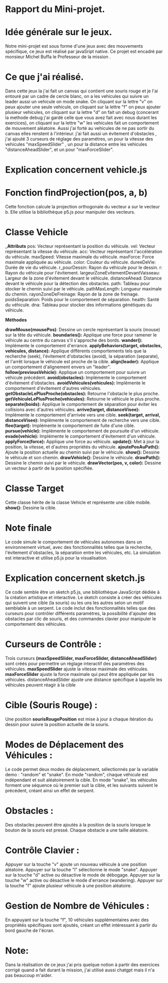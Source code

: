    # Rapport du Mini-projet.
   
   # Idée générale sur le jeux.
   Notre mini-projet est sous forme d'une jeux avec des mouvements spécifique, ce jeux est réalisé par javaSript native. Ce projet est encadré par monsieur Michel Buffa le Professeur 
   de la mission .

   # Ce que j'ai réalisé.
   Dans cette jeux la j'ai fait un canvas qui contient une souris rouge et je l'ai entouré par un cadre de cercle blanc, on a les vehicules qui suivre un leader aussi un vehicule on mode snake. On cliquant sur la lettre "v" on peux ajouter une seule vehicule, on cliquant sur la lettre "f" on peux ajouter plusieur vehicules, on cliquant sur la lettre "d" on fait un debug (concerant la methode debug j'ai gardé celle que vous avez fait avec nous durant les exercices), on cliquant sur la lettre "w" les vehicules fait un comportement de mouvement aléatoire. Aussi j'ai forté au vehicules de ne pas sortir du canvas elles renstent à l'intérieur. j'ai fait aussi un évitement d'obstacles , j'ai ajouté 3 curseurs de réglage des paramétres, un pour la vitesse des vehicules "maxSpeedSlider" , un pour la distance entre les vehicules "distanceAheadSlider", et un pour "maxForceSlider".

  # Explication concernent vehicle.js
   # Fonction findProjection(pos, a, b)
  Cette fonction calcule la projection orthogonale du vecteur a sur le vecteur b. Elle utilise la bibliothèque p5.js pour manipuler des vecteurs.

  # Classe Vehicle
  ___Attributs__
  pos: Vecteur représentant la position du véhicule.
  vel: Vecteur représentant la vitesse du véhicule.
  acc: Vecteur représentant l'accélération du véhicule.
  maxSpeed: Vitesse maximale du véhicule.
  maxForce: Force maximale appliquée au véhicule.
  color: Couleur du véhicule.
  dureeDeVie: Durée de vie du véhicule.
  r_pourDessin: Rayon du véhicule pour le dessin.
  r: Rayon du véhicule pour l'évitement.
  largeurZoneEvitementDevantVaisseau: Largeur de la zone d'évitement devant le véhicule.
  distanceAhead: Distance devant le véhicule pour la détection des obstacles.
  path: Tableau pour stocker le chemin suivi par le véhicule.
  pathMaxLength: Longueur maximale du chemin.
  rayonZoneDeFreinage: Rayon de la zone de freinage.
  poidsSeparation: Poids pour le comportement de séparation.
  health: Santé du véhicule.
  dna: Tableau pour stocker des informations génétiques du véhicule.

__Méthodes__

__drawMouse(mousePos)__: Dessine un cercle représentant la souris (mouse) sur la tête du véhicule.
__boundaries():__ Applique une force pour ramener le véhicule au centre du canvas s'il s'approche des bords.
__wander():__ Implémente le comportement d'errance.
__applyBehaviors(target, obstacles, vehicules, distance):__ Applique différents comportements tels que la recherche (seek), l'évitement d'obstacles (avoid), la séparation (separate), et l'arrêt lorsque le véhicule est proche de la cible.
__align(leader):__ Applique un comportement d'alignement envers un "leader".
__follow(previousVehicle):__ Applique un comportement pour suivre un véhicule précédent.
__avoid(obstacles):__ Implémente le comportement d'évitement d'obstacles.
__avoidVehicules(vehicules):__ Implémente le comportement d'évitement d'autres véhicules.
__getObstacleLePlusProche(obstacles):__ Retourne l'obstacle le plus proche.
__getVehiculeLePlusProche(vehicules):__ Retourne le véhicule le plus proche.
__separate(boids):__ Applique le comportement de séparation pour éviter les collisions avec d'autres véhicules.
__arrive(target, distanceVisee):__ Implémente le comportement d'arrivée vers une cible.
__seek(target, arrival, distanceVisee):__ Implémente le comportement de recherche vers une cible.
__flee(target):__ Implémente le comportement de fuite d'une cible.
__pursue(vehicle):__ Implémente le comportement de poursuite d'un véhicule.
__evade(vehicle):__ Implémente le comportement d'évitement d'un véhicule.
__applyForce(force):__ Applique une force au véhicule.
__update():__ Met à jour la position, la vitesse, et d'autres propriétés du véhicule.
__ajoutePosAuPath():__ Ajoute la position actuelle au chemin suivi par le véhicule.
__show():__ Dessine le véhicule et son chemin.
__drawVehicle():__ Dessine le véhicule.
__drawPath():__ Dessine le chemin suivi par le véhicule.
__drawVector(pos, v, color):__ Dessine un vecteur à partir de la position spécifiée.
  
  # Classe Target
 Cette classe hérite de la classe Vehicle et représente une cible mobile.
 __show():__ Dessine la cible.
 
 # Note finale
Le code simule le comportement de véhicules autonomes dans un environnement virtuel, avec des fonctionnalités telles que la recherche, l'évitement d'obstacles, la séparation entre les véhicules, etc. La simulation est interactive et utilise p5.js pour la visualisation.


  # Explication concernent sketch.js
Ce code semble être un sketch p5.js, une bibliothèque JavaScript dédiée à la création artistique et interactive. Le sketch consiste à créer des véhicules qui suivent une cible (la souris) ou les uns les autres selon un motif semblable à un serpent. Le code inclut des fonctionnalités telles que des curseurs pour contrôler différents paramètres, la possibilité d'ajouter des obstacles par clic de souris, et des commandes clavier pour manipuler le comportement des véhicules.

# Curseurs de Contrôle :
Trois curseurs __(maxSpeedSlider, maxForceSlider, distanceAheadSlider)__ sont créés pour permettre un réglage interactif des paramètres des véhicules.
__maxSpeedSlider__ ajuste la vitesse maximale des véhicules.
__maxForceSlider__ ajuste la force maximale qui peut être appliquée par les véhicules.
distanceAheadSlider ajuste une distance spécifique à laquelle les véhicules peuvent réagir à la cible

# Cible (Souris Rouge) :
Une position __sourisRougePosition__ est mise à jour à chaque itération du dessin pour suivre la position actuelle de la souris.

# Modes de Déplacement des Véhicules :

Le code permet deux modes de déplacement, sélectionnés par la variable demo : "random" et "snake".
En mode "random", chaque véhicule est indépendant et suit aléatoirement la cible.
En mode "snake", les véhicules forment une séquence où le premier suit la cible, et les suivants suivent le précédent, créant ainsi un effet de serpent.

# Obstacles :
Des obstacles peuvent être ajoutés à la position de la souris lorsque le bouton de la souris est pressé. Chaque obstacle a une taille aléatoire.

# Contrôle Clavier :
Appuyer sur la touche "v" ajoute un nouveau véhicule à une position aléatoire.
Appuyer sur la touche "l" sélectionne le mode "snake".
Appuyer sur la touche "d" active ou désactive le mode de débogage.
Appuyer sur la touche "w" active ou désactive le mode d'errance (wandering).
Appuyer sur la touche "f" ajoute plusieur véhicule à une position aléatoire.

# Gestion de Nombre de Véhicules :
En appuyant sur la touche "f", 10 véhicules supplémentaires avec des propriétés spécifiques sont ajoutés, créant un effet intéressant à partir du bord gauche de l'écran.


# Note:

Dans la réalisation de ce jeux j'ai pris quelque notion à partir des exercices corrigé quand a fait durant la mission, j'ai utilisé aussi chatgpt mais il n'a pas beaucoup m'aider.

